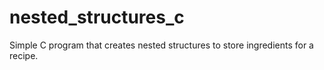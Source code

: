 # nested_structures_c
Simple C program that creates nested structures to store ingredients for a recipe.
